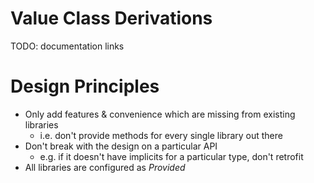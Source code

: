 # Value Class Derivations

TODO: documentation links

# Design Principles

* Only add features & convenience which are missing from existing libraries
  * i.e. don't provide methods for every single library out there 
* Don't break with the design on a particular API
  * e.g. if it doesn't have implicits for a particular type, don't retrofit
* All libraries are configured as _Provided_